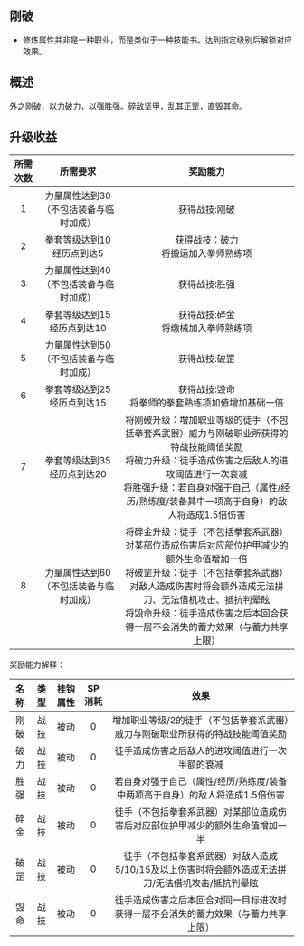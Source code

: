 ## 刚破

* 修炼属性并非是一种职业，而是类似于一种技能书。达到指定级别后解锁对应效果。

## 概述

外之刚破，以力破力，以强胜强。碎敌坚甲，乱其正罡，直毁其命。

## 升级收益

所需次数|所需要求|奖励能力
:--:|:--:|:--:
1|力量属性达到30（不包括装备与临时加成）|获得战技:刚破
2|拳套等级达到10<br>经历点到达5|获得战技：破力<br>将搬运加入拳师熟练项
3|力量属性达到40（不包括装备与临时加成）|获得战技:胜强
4|拳套等级达到15<br>经历点到达10|获得战技:碎金<br>将缴械加入拳师熟练项
5|力量属性达到50（不包括装备与临时加成）|获得战技:破罡
6|拳套等级达到25<br>经历点到达15|获得战技:毁命<br>将拳师的拳套熟练项加值增加基础一倍
7|拳套等级达到35<br>经历点到达20|将刚破升级：增加职业等级的徒手（不包括拳套系武器）威力与刚破职业所获得的特战技能阈值奖励<br>将破力升级：徒手造成伤害之后敌人的进攻阈值进行一次衰减<br>将胜强升级：若自身对强于自己（属性/经历/熟练度/装备其中一项高于自身）的敌人将造成1.5倍伤害
8|力量属性达到60（不包括装备与临时加成）|将碎金升级：徒手（不包括拳套系武器）对某部位造成伤害后对应部位护甲减少的额外生命值增加一倍<br>将破罡升级：徒手（不包括拳套系武器）对敌人造成伤害时将会额外造成无法拼刀、无法借机攻击、抵抗判晕眩<br>将毁命升级：徒手造成伤害之后本回合获得一层不会消失的蓄力效果（与蓄力共享上限）

奖励能力解释：

名称|类型|挂钩属性|SP消耗|效果
:--:|:--:|:--:|:--:|:--:
刚破|战技|被动|0|增加职业等级/2的徒手（不包括拳套系武器）威力与刚破职业所获得的特战技能阈值奖励
破力|战技|被动|0|徒手造成伤害之后敌人的进攻阈值进行一次半额的衰减
胜强|战技|被动|0|若自身对强于自己（属性/经历/熟练度/装备中两项高于自身）的敌人将造成1.5倍伤害
碎金|战技|被动|0|徒手（不包括拳套系武器）对某部位造成伤害后对应部位护甲减少的额外生命值增加一半
破罡|战技|被动|0|徒手（不包括拳套系武器）对敌人造成5/10/15及以上伤害时将会额外造成无法拼刀/无法借机攻击/抵抗判晕眩
毁命|战技|被动|0|徒手造成伤害之后本回合对同一目标进攻时获得一层不会消失的蓄力效果（与蓄力共享上限）
